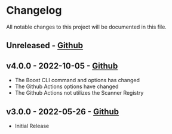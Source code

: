 # Changelog

All notable changes to this project will be documented in this file.

## Unreleased - [Github](https://github.com/peaudecastor/boost-security-scanner-github/compare/v4.0.0..HEAD)

## v4.0.0 - 2022-10-05 - [Github](https://github.com/boostsecurityio/boostsec-scanner-github/compare/v3.0.0...v4.0.0)

- The Boost CLI command and options has changed
- The Github Actions options have changed
- The Github Actions not utilizes the Scanner Registry
## v3.0.0 - 2022-05-26 - [Github](https://github.com/peaudecastor/boost-security-scanner-github/releases/tag/v3.0.0)

- Initial Release
